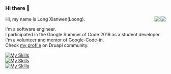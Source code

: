 ### Hi there 👋

<!--
**dravenk/dravenk** is a ✨ _special_ ✨ repository because its `README.md` (this file) appears on your GitHub profile.

Here are some ideas to get you started:

- 🔭 I’m currently working on ...
- 🌱 I’m currently learning ...
- 👯 I’m looking to collaborate on ...
- 🤔 I’m looking for help with ...
- 💬 Ask me about ...
- 📫 How to reach me: ...
- 😄 Pronouns: ...
- ⚡ Fun fact: ...
-->


<a href="https://github.com/dravenk#gh-light-mode-only">
  <img align="right" src="https://github-readme-stats.vercel.app/api?username=dravenk&show_icons=true&icon_color=805AD5&text_color=718096&bg_color=ffffff&hide_title=true#gh-light-mode-only" />
</a>

<a href="https://github.com/dravenk#gh-dark-mode-only">
  <img align="right" src="https://github-readme-stats.vercel.app/api?username=dravenk&show_icons=true&hide_title=true&theme=merko#gh-dark-mode-only" />
</a>

Hi, my name is Long Xianwen(Loong). 

I'm a software engineer.  
I participated in the Google Summer of Code 2019 as a student developer.  
I'm a volunteer and mentor of Google-Code-in.   
Check [my profile](https://www.drupal.org/user/3452417) on Druapl community.

[![My Skills](https://skillicons.dev/icons?i=go,php,nodejs&theme=light)](http://longxianwen.net)  
[![My Skills](https://skillicons.dev/icons?i=js,html,css,sass,bootstrap,react&theme=light)](http://longxianwen.net)  
[![My Skills](https://skillicons.dev/icons?i=linux,docker,kubernetes,mysql,postgres,nginx,gitlab&theme=light)](http://longxianwen.net)  
